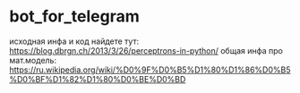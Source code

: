 # bot_for_telegram
исходная инфа и код найдете тут: https://blog.dbrgn.ch/2013/3/26/perceptrons-in-python/
общая инфа про мат.модель: https://ru.wikipedia.org/wiki/%D0%9F%D0%B5%D1%80%D1%86%D0%B5%D0%BF%D1%82%D1%80%D0%BE%D0%BD
